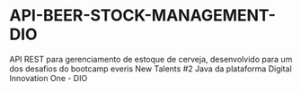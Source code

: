 # API-BEER-STOCK-MANAGEMENT-DIO
API REST para gerenciamento de estoque de cerveja, desenvolvido para um dos desafios do bootcamp everis New Talents #2 Java da plataforma Digital Innovation One - DIO
